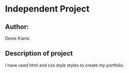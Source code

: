 # Independent Project

## Author:
Denis Kiarie.

## Description of project
I have used html and css style styles to create my portfolio.

